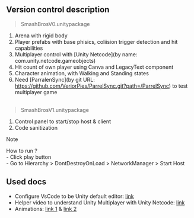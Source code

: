 ## Version control description
> SmashBrosV0.unitypackage
1. Arena with rigid body
2. Player prefabs with base phisics, coliision trigger detection and hit capabilities
3. Multiplayer control with [Unity Netcode](by name: com.unity.netcode.gameobjects)
4. Hit count of own player using Canva and LegacyText component
5. Character animation, with Walking and Standing states
6. Need [ParralenSync](by git URL: https://github.com/VeriorPies/ParrelSync.git?path=/ParrelSync) to test multiplayer game<br><br>

> SmashBrosV1.unitypackage
1. Control panel to start/stop host & client
2. Code sanitization


> [!NOTE]  
> How to run ? <br>- Click play button<br> - Go to Hierarchy > DontDestroyOnLoad > NetworkManager > Start Host


## Used docs
* Configure VsCode to be Unity default editor: [link](https://learn.microsoft.com/en-us/visualstudio/gamedev/unity/get-started/getting-started-with-visual-studio-tools-for-unity?pivots=macos)
* Helper video to understand Unity Multiplayer with Unity Netcode: [link](https://www.youtube.com/watch?v=stJ4SESQwJQ&t=505s)
* Animations: [link 1](https://www.youtube.com/watch?v=_FFv8dkfF1g) & [link 2](https://www.youtube.com/watch?v=msTvOG4w80I)
